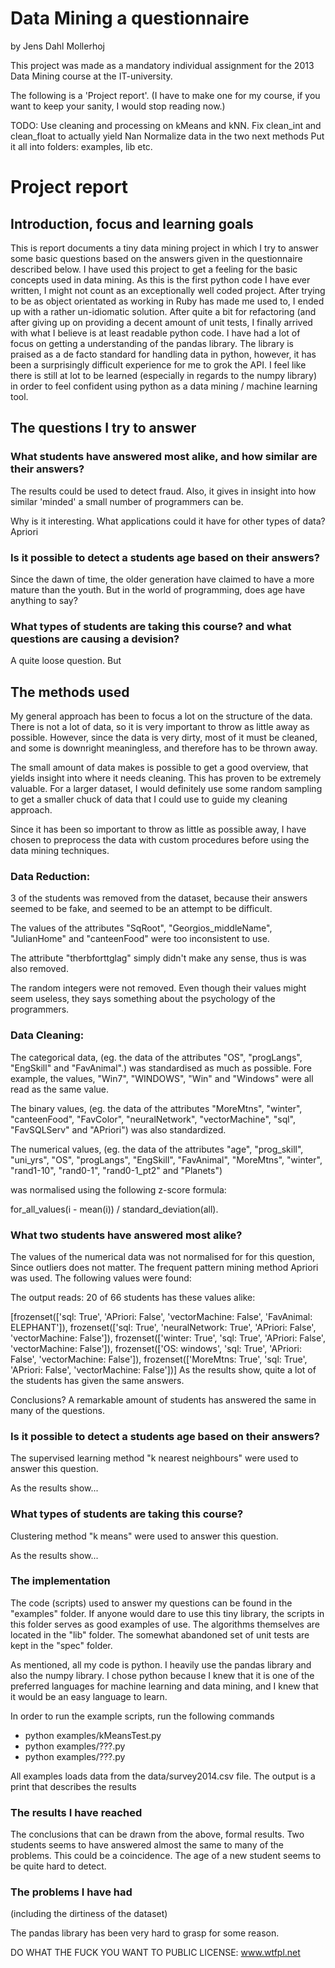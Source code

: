 Data Mining a questionnaire
===========================
by Jens Dahl Mollerhoj

This project was made as a mandatory individual assignment for the 2013 Data Mining course at the IT-university.

The following is a 'Project report'. (I have to make one for my course, if you
want to keep your sanity, I would stop reading now.)

TODO:
Use cleaning and processing on kMeans and kNN.
Fix clean_int and clean_float to actually yield Nan
Normalize data in the two next methods
Put it all into folders: examples, lib etc.

Project report
==============
## Introduction, focus and learning goals
This is report documents a tiny data mining project in which I try to answer some basic questions based on the answers given in the questionnaire described below.
I have used this project to get a feeling for the basic concepts used in data mining. As this is the first python code I have ever written, I might not count as an exceptionally well coded project. After trying to be as object orientated as working in Ruby has made me used to, I ended up with a rather un-idiomatic solution. After quite a bit for refactoring (and after giving up on providing a decent amount of unit tests, I finally arrived with what I believe is at least readable python code. I have had a lot of focus on getting a understanding of the pandas library. The library is praised as a de facto standard for handling data in python, however, it has been a surprisingly difficult experience for me to grok the API. I feel like there is still at lot to be learned (especially in regards to the numpy library) in order to feel confident using python as a data mining / machine learning tool.

## The questions I try to answer
### What students have answered most alike, and how similar are their answers?
The results could be used to detect fraud. Also, it gives in insight into how similar 'minded' a small number of programmers can be.

Why is it interesting. What applications could it have for other types of data?
Apriori

### Is it possible to detect a students age based on their answers?
Since the dawn of time, the older generation have claimed to have a more mature than the youth. But in the world of programming, does age have anything to say?

### What types of students are taking this course? and what questions are causing a devision?
A quite loose question. But 

## The methods used
My general approach has been to focus a lot on the structure of the data. There is not a lot of data, so it is very important to throw as little away as possible. However, since the data is very dirty, most of it must be cleaned, and some is downright meaningless, and therefore has to be thrown away.

The small amount of data makes is possible to get a good overview, that yields insight into where it needs cleaning. This has proven to be extremely valuable. For a larger dataset, I would definitely use some random sampling to get a smaller chuck of data that I could use to guide my cleaning approach.

Since it has been so important to throw as little as possible away, I have chosen to preprocess the data with custom procedures before using the data mining techniques.

### Data Reduction: 
3 of the students was removed from the dataset, because their answers seemed to be fake, and seemed to be an attempt to be difficult.

The values of the attributes "SqRoot", "Georgios_middleName", "JulianHome" and "canteenFood" were too inconsistent to use.

The attribute "therbforttglag" simply didn't make any sense, thus is was also removed.

The random integers were not removed. Even though their values might seem useless, they says something about the psychology of the programmers.

### Data Cleaning:

The categorical data, (eg. the data of the attributes "OS", "progLangs", "EngSkill" and "FavAnimal".) was standardised as much as possible. Fore example, the values, "Win7", "WINDOWS", "Win" and "Windows" were all read as the same value.

The binary values, (eg. the data of the attributes "MoreMtns", "winter", "canteenFood", "FavColor", "neuralNetwork", "vectorMachine", "sql", "FavSQLServ" and "APriori") was also standardized.

The numerical values, (eg. the data of the attributes "age", "prog_skill", "uni_yrs", "OS", "progLangs", "EngSkill", "FavAnimal", "MoreMtns", "winter", "rand1-10", "rand0-1", "rand0-1_pt2" and "Planets")

was normalised using the following z-score formula:

  for_all_values(i - mean(i)) / standard_deviation(all).

### What two students have answered most alike?
The values of the numerical data was not normalised for for this question, Since outliers does not matter. The frequent pattern mining method Apriori was used.
The following values were found:

The output reads: 20 of 66 students has these values alike:

[frozenset(['sql: True', 'APriori: False', 'vectorMachine: False', 'FavAnimal: ELEPHANT']), frozenset(['sql: True', 'neuralNetwork: True', 'APriori: False', 'vectorMachine: False']), frozenset(['winter: True', 'sql: True', 'APriori: False', 'vectorMachine: False']), frozenset(['OS: windows', 'sql: True', 'APriori: False', 'vectorMachine: False']), frozenset(['MoreMtns: True', 'sql: True', 'APriori: False', 'vectorMachine: False'])]
As the results show, quite a lot of the students has given the same answers.

Conclusions?
A remarkable amount of students has answered the same in many of the questions. 

### Is it possible to detect a students age based on their answers?
The supervised learning method "k nearest neighbours" were used to answer this question.

As the results show...
### What types of students are taking this course?
Clustering method "k means" were used to answer this question.

As the results show...
### The implementation
The code (scripts) used to answer my questions can be found in the "examples" folder. If anyone would dare to use this tiny library, the scripts in this folder serves as good examples of use. The algorithms themselves are located in the "lib" folder. The somewhat abandoned set of unit tests are kept in the "spec" folder.

As mentioned, all my code is python. I heavily use the pandas library and also the numpy library. I chose python because I knew that it is one of the preferred languages for machine learning and data mining, and I knew that it would be an easy language to learn.

In order to run the example scripts, run the following commands
* python examples/kMeansTest.py
* python examples/???.py
* python examples/???.py

All examples loads data from the data/survey2014.csv file. The output is a print that describes the results

### The results I have reached
The conclusions that can be drawn from the above, formal results.
Two students seems to have answered almost the same to many of the problems. This could be a coincidence.
The age of a new student seems to be quite hard to detect.

### The problems I have had
(including the dirtiness of 
the dataset)

The pandas library has been very hard to grasp for some reason.

DO WHAT THE FUCK YOU WANT TO PUBLIC LICENSE: www.wtfpl.net
